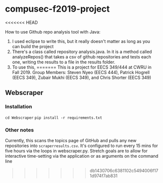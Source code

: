 # compusec-f2019-project
<<<<<<< HEAD

How to use Github repo analysis tool with Java:
1. I used eclipse to write this, but it really doesn't matter as long as you can build the project
2. There's a class called repository analysis.java. In it is a method called analyzeRepos() that takes a csv
of github repositories and tests each one, writing the results to a file in the results folder.
3. To use this, 
=======
This is a project for EECS 349/444 at CWRU in Fall 2019.
Group Members: Steven Nyeo (EECS 444), Patrick Hogrell (EECS 349), Zubair Mukhi (EECS 349), and Chris Shorter (EECS 349)

## Webscraper
### Installation
`cd Webscraper`
`pip install -r requirements.txt`
### Other notes
Currently, this scans the topics page of GitHub and pulls any new repositories into `scraperresults.csv`. It's configured to run every 15 mins for five hours via the loops in webscraper.py. Stretch goals are to allow for interactive time-setting via the application or as arguments on the command line
>>>>>>> db1430706c6381102c5494006f171d974f7ab831
